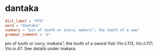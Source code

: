 # dantaka

``` toml
dict_label = "PTS"
word = "dantaka"
summary = "pin of tooth or ivory; makara˚; the tooth of a swo"
grammar_comment = "a"
```

pin of tooth or ivory; *makara˚*; the tooth of a sword\-fish Vin.ii.113, Vin.ii.117; Vin.iv.47. See details under makara.

